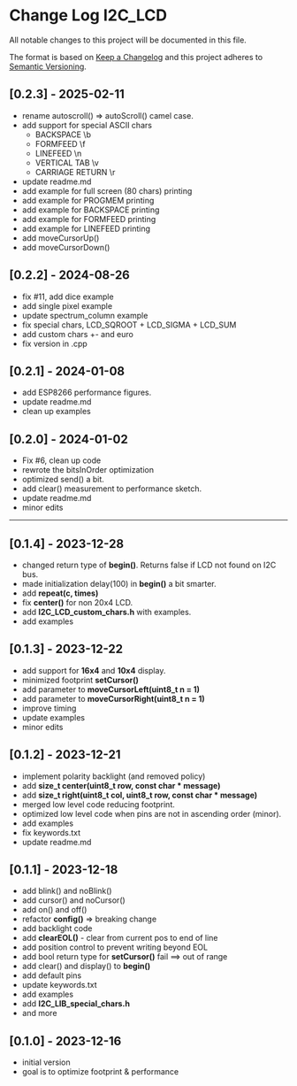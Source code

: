 # Change Log I2C_LCD

All notable changes to this project will be documented in this file.

The format is based on [Keep a Changelog](http://keepachangelog.com/)
and this project adheres to [Semantic Versioning](http://semver.org/).


## [0.2.3] - 2025-02-11
- rename autoscroll() => autoScroll()  camel case.
- add support for special ASCII chars
  - BACKSPACE \b
  - FORMFEED \f
  - LINEFEED \n
  - VERTICAL TAB \v
  - CARRIAGE RETURN \r
- update readme.md
- add example for full screen (80 chars) printing
- add example for PROGMEM printing
- add example for BACKSPACE printing
- add example for FORMFEED printing
- add example for LINEFEED printing
- add moveCursorUp()
- add moveCursorDown()

## [0.2.2] - 2024-08-26
- fix #11, add dice example
- add single pixel example
- update spectrum_column example
- fix special chars, LCD_SQROOT + LCD_SIGMA + LCD_SUM
- add custom chars +- and euro
- fix version in .cpp

## [0.2.1] - 2024-01-08
- add ESP8266 performance figures.
- update readme.md
- clean up examples

## [0.2.0] - 2024-01-02
- Fix #6, clean up code
- rewrote the bitsInOrder optimization
- optimized send() a bit.
- add clear() measurement to performance sketch.
- update readme.md
- minor edits

----

## [0.1.4] - 2023-12-28
- changed return type of **begin()**. Returns false if LCD not found on I2C bus.
- made initialization delay(100) in **begin()** a bit smarter.
- add **repeat(c, times)**
- fix **center()** for non 20x4 LCD.
- add **I2C_LCD_custom_chars.h** with examples.
- add examples

## [0.1.3] - 2023-12-22
- add support for **16x4** and **10x4** display.
- minimized footprint **setCursor()**
- add parameter to **moveCursorLeft(uint8_t n = 1)**
- add parameter to **moveCursorRight(uint8_t n = 1)**
- improve timing
- update examples
- minor edits

## [0.1.2] - 2023-12-21
- implement polarity backlight (and removed policy)
- add **size_t center(uint8_t row, const char \* message)**
- add **size_t right(uint8_t col, uint8_t row, const char \* message)**
- merged low level code reducing footprint.
- optimized low level code when pins are not in ascending order (minor).
- add examples
- fix keywords.txt
- update readme.md

## [0.1.1] - 2023-12-18
- add blink() and noBlink()
- add cursor() and noCursor()
- add on() and off()
- refactor **config()** => breaking change
- add backlight code
- add **clearEOL()** - clear from current pos to end of line
- add position control to prevent writing beyond EOL
- add bool return type for **setCursor()** fail ==> out of range
- add clear() and display() to **begin()**
- add default pins
- update keywords.txt
- add examples
- add **I2C_LIB_special_chars.h**
- and more

## [0.1.0] - 2023-12-16
- initial version
- goal is to optimize footprint & performance

